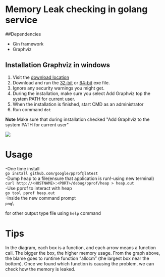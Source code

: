# Memory Leak checking in golang service

##Dependencies
- Gin framework
- Graphviz

## Installation Graphviz in windows
1. Visit the [download location](https://gitlab.com/graphviz/graphviz/-/releases)
2. Download and run the [32-bit](https://gitlab.com/api/v4/projects/4207231/packages/generic/graphviz-releases/6.0.2/windows_10_cmake_Release_graphviz-install-6.0.2-win32.exe) or [64-bit](https://gitlab.com/api/v4/projects/4207231/packages/generic/graphviz-releases/6.0.2/windows_10_cmake_Release_graphviz-install-6.0.2-win64.exe) exe file.
3. Ignore any security warnings you might get.
4. During the installation, make sure you select Add Graphviz top the system PATH for current user.
5. When the installation is finished, start CMD as an administrator
6. Run command `dot`

**Note**
Make sure that during installation checked "Add Graphviz to the system PATH for current user"

![](../754680b6a7f66af5318b6deed62a3e8f5c0d34f2.png)

# Usage

-One time install\
`go install github.com/google/pprof@latest`\
-Dump heap to a file(ensure that application is run!-using new terminal)\
`curl http://<HOSTNAME>:<PORT>/debug/pprof/heap > heap.out`\
-Use pprof to interact with heap\
`go tool pprof heap.out`\
-Inside the new command prompt\
`png`\

for other output type file using `help` command

# Tips
In the diagram, each box is a function, and each arrow means a function call. The bigger the box, the higher memory usage. From the graph above, the blame goes to runtime function “allocm” (the largest box near the bottom).
Once we found which function is causing the problem, we can check how the memory is leaked.
